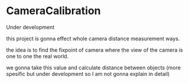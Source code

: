 # CameraCalibration


Under development

this project is gonna effect whole camera distance measurement ways.

the idea is to find the fixpoint of camera where the view of the camera is one to one the real world.

we gonna take this value and calculate distance between objects (more spesific but under development so I am not gonna explain in detail)

